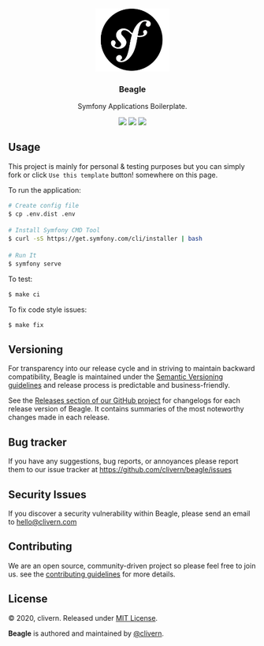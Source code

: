 <p align="center">
    <img alt="Beagle Logo" src="https://raw.githubusercontent.com/clivern/Beagle/master/public/assets/images/logo.png?v=0.0.2" width="150" />
    <h3 align="center">Beagle</h3>
    <p align="center">Symfony Applications Boilerplate.</p>
    <p align="center">
        <a href="https://travis-ci.com/Clivern/Beagle"><img src="https://travis-ci.com/Clivern/Beagle.svg?branch=master"></a>
        <a href="https://github.com/Clivern/Beagle/releases"><img src="https://img.shields.io/badge/Version-1.0.0-red.svg"></a>
        <a href="https://github.com/Clivern/Beagle/blob/master/LICENSE"><img src="https://img.shields.io/badge/LICENSE-MIT-orange.svg"></a>
    </p>
</p>

## Usage

This project is mainly for personal & testing purposes but you can simply fork or click `Use this template` button! somewhere on this page.

To run the application:

```zsh
# Create config file
$ cp .env.dist .env

# Install Symfony CMD Tool
$ curl -sS https://get.symfony.com/cli/installer | bash

# Run It
$ symfony serve
```

To test:

```zsh
$ make ci
```

To fix code style issues:

```zsh
$ make fix
```


## Versioning

For transparency into our release cycle and in striving to maintain backward compatibility, Beagle is maintained under the [Semantic Versioning guidelines](https://semver.org/) and release process is predictable and business-friendly.

See the [Releases section of our GitHub project](https://github.com/clivern/beagle/releases) for changelogs for each release version of Beagle. It contains summaries of the most noteworthy changes made in each release.


## Bug tracker

If you have any suggestions, bug reports, or annoyances please report them to our issue tracker at https://github.com/clivern/beagle/issues


## Security Issues

If you discover a security vulnerability within Beagle, please send an email to [hello@clivern.com](mailto:hello@clivern.com)


## Contributing

We are an open source, community-driven project so please feel free to join us. see the [contributing guidelines](CONTRIBUTING.md) for more details.


## License

© 2020, clivern. Released under [MIT License](https://opensource.org/licenses/mit-license.php).

**Beagle** is authored and maintained by [@clivern](http://github.com/clivern).
